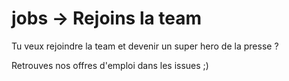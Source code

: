 # jobs -> Rejoins la team

Tu veux rejoindre la team et devenir un super hero de la presse ?

Retrouves nos offres d'emploi dans les issues ;)
